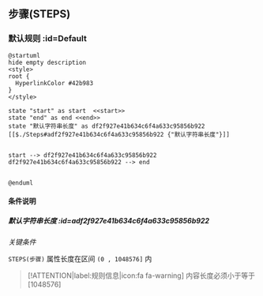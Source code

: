 ## 步骤(STEPS) <!-- {docsify-ignore-all} -->

   

### 默认规则 :id=Default

```plantuml
@startuml
hide empty description
<style>
root {
  HyperlinkColor #42b983
}
</style>

state "start" as start  <<start>>
state "end" as end <<end>>
state "默认字符串长度" as df2f927e41b634c6f4a633c95856b922 [[$./Steps#adf2f927e41b634c6f4a633c95856b922 {"默认字符串长度"}]]


start --> df2f927e41b634c6f4a633c95856b922 
df2f927e41b634c6f4a633c95856b922 --> end 


@enduml
```

#### 条件说明

##### 默认字符串长度 :id=adf2f927e41b634c6f4a633c95856b922


*关键条件*


`STEPS(步骤)` 属性长度在区间 `(0 , 1048576]` 内

> [!ATTENTION|label:规则信息|icon:fa fa-warning]
> 内容长度必须小于等于[1048576]








